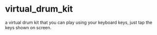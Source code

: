 # virtual_drum_kit
a virtual drum kit that you can play using your keyboard keys, just tap the keys shown on screen.

